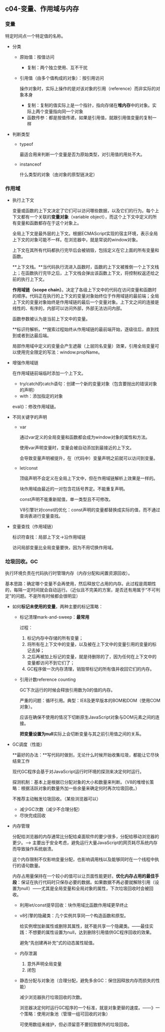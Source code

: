 ## c04-变量、作用域与内存

### 变量

特定时间点一个特定值的名称。

* 分类

  * 原始值：按值访问

    * 复制：两个独立使用、互不干扰

  * 引用值（由多个值构成的对象）：按引用访问

    操作对象时，实际上操作的是对该对象的引用（reference）而非实际的对象本身

    * 复制：复制的值实际上是一个指针，指向存储在**堆内存**中的对象。实际上两个变量指向同一个对象
    * 函数传参：都是按值传递，如果是引用值，就跟引用值变量的复制一样

* 判断类型

  * typeof

    最适合用来判断一个变量是否为原始类型，对引用值的用处不大。

  * instanceof

    什么类型的对象（由对象的原型链决定）





### 作用域

* 执行上下文

  变量或函数的上下文决定了它们可以访问哪些数据，以及它们的行为。每个上下文都有一个关联的**变量对象**（variable object），而这个上下文中定义的所有变量和函数都存在于这个对象上。

  全局上下文是最外层的上下文。根据ECMAScript实现的宿主环境，表示全局上下文的对象可能不一样。在浏览器中，就是常说的window对象。

  上下文在其所有代码都执行完毕后会被销毁，包括定义在它上面的所有变量和函数。

  **上下文栈。**当代码执行流进入函数时，函数的上下文被推倒一个上下文栈上；在函数执行完毕之后，上下文栈会弹出该函数上下文，将控制权返还给之前的执行上下文。

  **作用域链（scope chain）**。决定了各级上下文中的代码在访问变量和函数时的顺序。代码正在执行的上下文的变量对象始终位于作用域链的最前端；全局上下文的变量对象始终是作用域链的最后一个变量对象。上下文之间的连接是线性的、有序的，内部可以访问外部，外部无法访问内部。

  函数参数被认为是当前上下文中的变量。

  **标识符解析。**搜索过程始终从作用域链的最前端开始，逐级往后，直到找到或者到达最后端。

  局部作用域中定义的变量会产生遮蔽（上层同名变量）效果，引用全局变量可以使用完全限定的写法：window.propName。

* 增强作用域链

  在作用域链前端临时添加一个上下文。

  * try/catch的catch语句：创建一个新的变量对象（包含要抛出的错误对象的声明）
  * with：添加指定的对象

  eval()：修改作用域链。

* 不同关键字的声明

  * var

    通过var定义的全局变量和函数都会成为window对象的属性和方法。

    使用var声明变量时，变量会被自动添加到最接近的上下文。

    会导致变量声明被提升，在（代码中）变量声明之前就可以访问到变量。

  * let/const

    顶级声明不会定义在全局上下文中，但在作用域链解析上效果是一样的。

    块作用域由最近的一对包含花括号界定。不能重复声明。

    const声明不能重新赋值，单一类型且不可修改。

    V8引擎针对const的优化：const声明的变量都替换成实际的值，而不通过查询表进行变量查找。

* 变量查找（作用域链）

  标识符查找：局部上下文->沿作用域链

  访问局部变量比全局变量要快，因为不用切换作用域。





### 垃圾回收。GC

执行环境负责在代码执行时管理内存（内存分配和闲置资源回收）。

基本思路：确定哪个变量不会再使用，然后释放它占用的内存。此过程是周期性的，每隔一定时间就会自动运行。（近似且不完美的方案，是否还有用属于“不可判定”的问题。不是所有时候都会很明显）

* 如何**标记未使用的变量**，两种主要的标记策略：
  * 标记清理mark-and-sweep：**最常用**
  
    过程：
  
    1. 标记内存中存储的所有变量；
    2. 将所有在上下文中的变量，以及被在上下文中的变量引用的变量的标记去掉；
    3. 之后再被加上标记的变量，就是待删除的了，因为任何在上下文中的变量都访问不到它们了；
    4. GC程序做一次内存清理，销毁带标记的所有值并收回它们的内存。
  
  * 引用计数reference counting
  
    GC下次运行的时候会释放引用数为0的值的内存。
  
    严重的问题：循环引用。典型：IE8及更早版本的BOM和DOM（使用COM对象）。
  
    应该在确保不使用的情况下切断原生JavaScript对象与DOM元素之间的连接。
  
    **把变量设置为null**实际上会切断变量与其之前引用值之间的关系。
  
* GC调度（性能）
  
  **最好的办法：**写代码时做到，无论什么时候开始收集垃圾，都能让它尽快结束工作
  
  现代GC程序会基于对JavaScript运行时环境的探测来决定何时运行。
  
  探测机制：基本上是根据已分配对象的大小和数量来判断。（V8的堆增长策略：根据活跃对象的数量外加一些余量来确定何时再次垃圾回收。）
  
  不推荐主动触发垃圾回收。（某些浏览器可以）
  
  * 减少GC次数（减少不合理分配）
  * 尽快完成回收
  
* 内存管理
  
  分配给浏览器的内存通常比分配给桌面软件的要少很多，分配给移动浏览器的更少。——> 主要出于安全考虑，避免运行大量JavaScript的网页耗尽系统内存而导致操作系统崩溃。
  
  这个内存限制不仅影响变量分配，也影响调用栈以及能够同时在一个线程中执行的语句数量。
  
  内存占用量保持在一个较小的值可以让页面性能更好。**优化内存占用的最佳手段**：保证在执行代码时只保存必要的数据。如果数据不再必要就解除引用（设置为null）——尤其是全局变量和全局对象的属性，下次垃圾回收时会被回收。
  
  * 利用let/const提早回收：块作用域比函数作用域更早终止
  
  * v8引擎的隐藏类：几个实例共享同一个构造函数和原型。
  
    给实例增加新属性或删除其属性，就不能共享一个隐藏类。——最佳实践：不想要的属性设置为null，达到删除引用值供GC程序回收的效果。
  
    避免“先创建再补充”式的动态属性赋值。
  
  * 内存泄漏
  
    1. 意外声明全局变量
    2. 闭包
  
  * 静态分配与对象池（合理分配，避免多余GC：保住因释放内存而损失的性能）
  
    减少浏览器执行垃圾回收的次数。
  
    浏览器决定何时运行GC程序的一个标准，就是对象更替的速度。——》一个策略：使用对象池（管理一组可回收的对象）
  
    可使用数组来维护，但必须留意不要招致额外的垃圾回收。